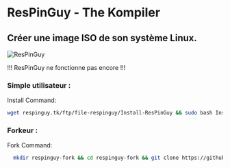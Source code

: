 # ResPinGuy - The Kompiler
## Créer une image ISO de son système Linux.

![ResPinGuy](https://avatars.githubusercontent.com/u/88199930?v=4)

!!! ResPinGuy ne fonctionne pas encore !!!

### Simple utilisateur :
Install Command:

```bash
wget respinguy.tk/ftp/file-respinguy/Install-ResPinGuy && sudo bash Install-ResPinGuy && rm Install-ResPinGuy
```

### Forkeur :
Fork Command:
```bash
  mkdir respinguy-fork && cd respinguy-fork && git clone https://github.com/ResPinGuy/ResPinGuy.git && cd ResPinGuy && bash ./build
```
